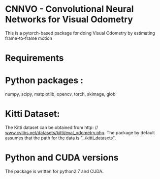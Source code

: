 # CNNVO - Convolutional Neural Networks for Visual Odometry
This is a pytorch-based package for doing Visual Odometry by estimating frame-to-frame motion

# Requirements
# Python packages :
numpy, scipy, matplotlib, opencv, torch, skimage, glob

# Kitti Dataset:
The Kitti dataset can be obtained from http: // www.cvlibs.net/datasets/kitti/eval_odometry.php.
The package by default assumes that the path for the data is "../kitti_datasets".

# Python and CUDA versions
The package is written for python2.7 and CUDA.
